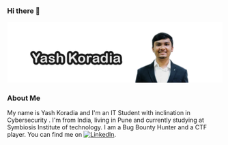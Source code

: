 ### Hi there 👋

![](Yash.png)


###  About Me
My name is Yash Koradia and I'm an IT Student with inclination in Cybersecurity . I'm from India, living in Pune and currently studying at Symbiosis Institute of technology. I am a Bug Bounty Hunter and a CTF player. You can find me on [![LinkedIn][2.1]][2].

[2.1]: https://icons.iconarchive.com/icons/danleech/simple/16/linkedin-icon.png
[2]: https://www.linkedin.com/in/yash-koradia/
